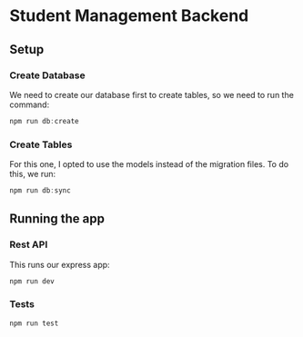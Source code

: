 # Student Management Backend

## Setup

### Create Database
We need to create our database first to create tables, so we need to run the command:

```javascript
npm run db:create
```

### Create Tables
For this one, I opted to use the models instead of the migration files. To do this, we run:

```javascript
npm run db:sync
```

## Running the app

### Rest API
This runs our express app:

```javascript
npm run dev
```

### Tests
```javascript
npm run test
```
